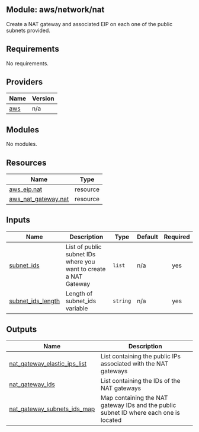 ## Module: aws/network/nat

Create a NAT gateway and associated EIP on each one of the public
subnets provided.

## Requirements

No requirements.

## Providers

| Name | Version |
|------|---------|
| <a name="provider_aws"></a> [aws](#provider\_aws) | n/a |

## Modules

No modules.

## Resources

| Name | Type |
|------|------|
| [aws_eip.nat](https://registry.terraform.io/providers/hashicorp/aws/latest/docs/resources/eip) | resource |
| [aws_nat_gateway.nat](https://registry.terraform.io/providers/hashicorp/aws/latest/docs/resources/nat_gateway) | resource |

## Inputs

| Name | Description | Type | Default | Required |
|------|-------------|------|---------|:--------:|
| <a name="input_subnet_ids"></a> [subnet\_ids](#input\_subnet\_ids) | List of public subnet IDs where you want to create a NAT Gateway | `list` | n/a | yes |
| <a name="input_subnet_ids_length"></a> [subnet\_ids\_length](#input\_subnet\_ids\_length) | Length of subnet\_ids variable | `string` | n/a | yes |

## Outputs

| Name | Description |
|------|-------------|
| <a name="output_nat_gateway_elastic_ips_list"></a> [nat\_gateway\_elastic\_ips\_list](#output\_nat\_gateway\_elastic\_ips\_list) | List containing the public IPs associated with the NAT gateways |
| <a name="output_nat_gateway_ids"></a> [nat\_gateway\_ids](#output\_nat\_gateway\_ids) | List containing the IDs of the NAT gateways |
| <a name="output_nat_gateway_subnets_ids_map"></a> [nat\_gateway\_subnets\_ids\_map](#output\_nat\_gateway\_subnets\_ids\_map) | Map containing the NAT gateway IDs and the public subnet ID where each one is located |
